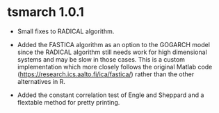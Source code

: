 # tsmarch 1.0.1

* Small fixes to RADICAL algorithm.

* Added the FASTICA algorithm as an option to the GOGARCH model since
the RADICAL algorithm still needs work for high dimensional systems
and may be slow in those cases. This is a custom implementation which
more closely follows the original Matlab code 
(https://research.ics.aalto.fi/ica/fastica/) rather than the other 
alternatives in R.

* Added the constant correlation test of Engle and Sheppard and a flextable
method for pretty printing.
